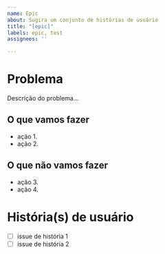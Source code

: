 ```yaml
---
name: Epic
about: Sugira um conjunto de histórias de usuário
title: "[epic]"
labels: epic, test
assignees: ''

---
```


# Problema

Descrição do problema...

## O que vamos fazer

- ação 1.
- ação 2.

## O que não vamos fazer

- ação 3.
- ação 4.

# História(s) de usuário

- [ ] issue de história 1
- [ ] issue de história 2
